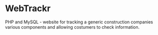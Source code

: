 # WebTrackr
PHP and MySQL - website for tracking a generic construction companies various components and allowing costumers to check information.
